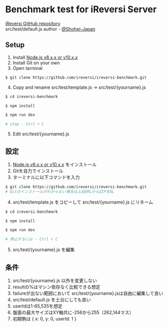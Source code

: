 # Benchmark test for iReversi Server
[iReversi GitHub repository](https://github.com/ireversi/ireversi-client)  
src/test/default.js author - [@Shohei-Japan](https://github.com/Shohei-Japan)

## Setup
1. Install [Node.js v8.x.x or v10.x.x](https://nodejs.org/en/)
1. Install Git on your own
1. Open tarminal

```bash
$ git clone https://github.com/ireversi/ireversi-benchmark.git
```

4. Copy and rename src/test/template.js -> src/test/{yourname}.js

```bash
$ cd ireversi-benchmark

$ npm install

$ npm run dev

# stop - Ctrl + C
```

5. Edit src/test/{yourname}.js

## 設定
1. [Node.js v8.x.x or v10.x.x](https://nodejs.org/ja/) をインストール
1. Gitを自力でインストール
1. ターミナルに以下コマンドを入力

```bash
$ git clone https://github.com/ireversi/ireversi-benchmark.git
# Gitのインストールがわからない場合は上記URLからZIPをDL
```

4. src/test/template.js をコピーして src/test/{yourname}.js にリネーム

```bash
$ cd ireversi-benchmark

$ npm install

$ npm run dev

# 停止するには - Ctrl + C
```

5. src/test/{yourname}.js を編集

## 条件
1. src/test/{yourname}.js 以外を変更しない
1. resultの%はマシン依存なく比較できる想定
1. failureが出ない範囲において src/test/{yourname}.jsは自由に編集して良い
1. src/test/default.js を土台にしても良い
1. userIdは1-65,535を想定
1. 盤面の最大サイズはXY軸共に-256から255（262,144マス）
1. 初期駒は { x: 0, y: 0, userId: 1 }

